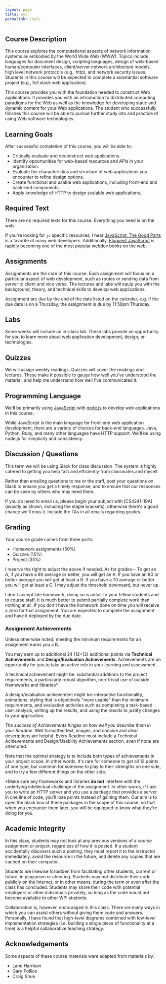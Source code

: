 ```yaml
---
layout: page
title: syl
permalink: /syl/
---
```


Course Description
---

This course explores the computational aspects of network information systems as embodied by the World Wide Web (WWW). 
Topics include: languages for document design, scripting languages, design of web-based human/computer interfaces, client/server network architecture models, high level network protocols (e.g., http), and network security issues. 
Students in this course will be expected to complete a substantial software project (e.g., full stack web application). 

This course provides you with the foundation needed to construct Web applications. 
It provides you with an introduction to distributed computing paradigms for the Web as well as the knowledge for developing static and dynamic content for your Web applications. 
The student who successfully finishes this course will be able to pursue further study into and practice of using Web software technologies.

Learning Goals
---

After successful completion of this course, you will be able to:

- Critically evaluate and deconstruct web applications.
- Identify opportunities for web-based resources and APIs in your organization.
- Evaluate the characteristics and structure of web applications you encounter to refine design options.
- Create functional and usable web applications, including front-end and back-end components.
- Apply knowledge of HTTP to design scalable web applications.

Required Text
---

There are no required texts for this course.
Everything you need is on the web.

If you're looking for `js` specific resources, I hear [JavaScript: The Good Parts](https://www.amazon.com/JavaScript-Good-Parts-Douglas-Crockford/dp/0596517742) is a favorite of many web developers.
Additionally, [Eloquent JavaScript](https://eloquentjavascript.net/) is rapidly becoming one of the most popular webdev books on the web.

Assignments
---
Assignments are the core of this course. 
Each assignment will focus on a particular aspect of web development, such as routes or sending data from server to client and vice versa. 
The lectures and labs will equip you with the background, theory, and technical skills to develop web applications.

Assignment are due by the end of the date listed on the calendar, e.g. if the due date is on a Thursday, the assignment is due by 11:59pm Thursday.

Labs
---
Some weeks will include an in-class lab. 
These labs provide an opportunity for you to learn more about web application development, design, or technologies.

Quizzes
---
We will assign weekly readings. Quizzes will cover the readings and lectures.
These make it possible to gauge how well you've understood the material, and help me understand how well I've communicated it.

Programming Language
---

We'll be primarily using [JavaScript](https://developer.mozilla.org/en-US/docs/Web/JavaScript) with [node.js](http://nodejs.org/) to develop web applications in this course.

While JavaScript is the main language for front-end web application development, there are a variety of choices for back-end languages. Java, Python, Ruby, and many other languages have HTTP support. 
We'll be using node.js for simplicity and consistency.

Discussion / Questions
---

This term we will be using Slack for class discussion. 
The system is highly catered to getting you help fast and efficiently from classmates and myself. 

Rather than emailing questions to me or the staff, post your questions on Slack to ensure you get a timely response, and to ensure that our responses can be seen by others who may need them.

If you do need to email us, please begin your subject with \[CS4241-19A\] (exactly as shown, including the staple brackets), otherwise there's a good chance we'll miss it. Include the TAs in all emails regarding grades.   

Grading
---

Your course grade comes from three parts:

- Homework assignments (50%)
- Quizzes (15%)
- Project (35%)

I reserve the right to adjust the above if needed. 
As for grades-- 
To get an A, if you have a 90 average or better, you will get an A. 
If you have an 80 or better average you will get at least a B. 
If you have a 70 average or better you will get at least a C. 
I may adjust the threshold downward, but never up.

I don't accept late homework, doing so is unfair to your fellow students and to course staff. 
It is much better to submit partially complete work than nothing at all.
If you don't have the homework done on time you will receive a zero for that assignment. 
You are expected to complete the assignment and have it deployed by the due date.

### Assignment Achievements

Unless otherwise noted, meeting the minimum requirements for an assignment earns you a B.

You may earn up to additional 24 (12+12) additional points via __Technical Achievements__ and __Design/Evaluation Achievements__.
Achievements are an opportunity for you to take an active role in your learning and assessment.

A technical achievement might be: substantial additions to the project requirements, a particularly robust algorithm, non-trivial use of outside frameworks and libraries\*.

A design/evaluation achievement might be: interactive functionality, animations, styling that is objectively "more usable" than the minimum requirements, and evaluation activities such as completing a task-based user analysis, writing up the results, and using the results to justify changes to your application.

*The success of Achievements hinges on how well you describe them in your Readme.*
Well formatted text, images, and concise and clear descriptions are helpful.
Every Readme must include a Technical Achievements and Design/Usability Achievements section, even if none are attempted.

Note that the optimal strategy is to include both types of achievements in your project scope.
In other words, it's rare for someone to get all 12 points of one type, but common for someone to play to their strengths on one side, and to try a few different things on the other side.

\*Make sure any frameworks and libraries **do not** interfere with the underlying intellectual challenge of the assignment. In other words, if I ask you to write an HTTP server and you use a package that provides a server in one line of code, you'll lose points instead of gaining them.
Our aim is to open the black box of these packages in the scope of this course, so that when you encounter them later, you will be equipped to know what they're doing for you.



Academic Integrity
---

In this class, students may not look at any previous versions of a course assignment or project, regardless of how it is posted. 
If a student accidentally discovers such a posting, they must report it to the instructor immediately, avoid the resource in the future, and delete any copies that are cached on their computer.

Students are likewise forbidden from facilitating other students, current or future, in plagiarism or cheating. 
Students may not distribute their code publicly on the Internet, or in other means, during the term or even after the class has concluded. 
Students may share their code with potential employers or other individuals privately, so long as the code would not become available to other WPI students.

Collaboration is, however, encouraged in this class. There are many ways in which you can assist others without giving them code and answers. Personally, I have found that high-level diagrams combined with low-level implementation strategies (i.e. building a single piece of functionality at a time) is a helpful collaborative teaching strategy.

Acknowledgements
---

Some aspects of these course materials were adapted from materials by:
- Lane Harrison
- Gary Pollice
- Craig Shue
